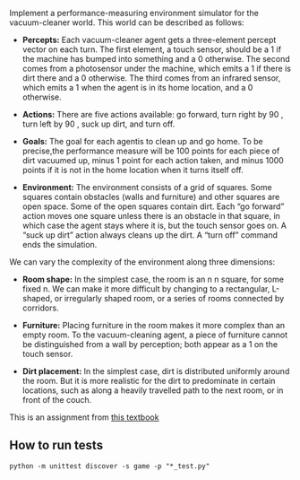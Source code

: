 Implement a performance-measuring environment simulator for the vacuum-cleaner world.
This world can be described as follows:

- **Percepts:** Each vacuum-cleaner agent gets a three-element percept vector on each turn.
The first element, a touch sensor, should be a 1 if the machine has bumped into something
and a 0 otherwise. The second comes from a photosensor under the machine, which emits
a 1 if there is dirt there and a 0 otherwise. The third comes from an infrared sensor, which
emits a 1 when the agent is in its home location, and a 0 otherwise.

- **Actions:** There are five actions available: go forward, turn right by 90 , turn left by 90 ,
suck up dirt, and turn off.

- **Goals:** The goal for each agentis to clean up and go home. To be precise,the performance
measure will be 100 points for each piece of dirt vacuumed up, minus 1 point for each
action taken, and minus 1000 points if it is not in the home location when it turns itself off.

- **Environment:** The environment consists of a grid of squares. Some squares contain
obstacles (walls and furniture) and other squares are open space. Some of the open squares
contain dirt. Each “go forward” action moves one square unless there is an obstacle in that
square, in which case the agent stays where it is, but the touch sensor goes on. A “suck up
dirt” action always cleans up the dirt. A “turn off” command ends the simulation.

We can vary the complexity of the environment along three dimensions:

- **Room shape:** In the simplest case, the room is an n n square, for some fixed n. We can
make it more difficult by changing to a rectangular, L-shaped, or irregularly shaped room,
or a series of rooms connected by corridors.

- **Furniture:** Placing furniture in the room makes it more complex than an empty room. To
the vacuum-cleaning agent, a piece of furniture cannot be distinguished from a wall by
perception; both appear as a 1 on the touch sensor.

- **Dirt placement:** In the simplest case, dirt is distributed uniformly around the room. But
it is more realistic for the dirt to predominate in certain locations, such as along a heavily
travelled path to the next room, or in front of the couch.

This is an assignment from [this textbook](https://people.eecs.berkeley.edu/~russell/aima1e/chapter02.pdf)

## How to run tests
`python -m unittest discover -s game -p "*_test.py"`